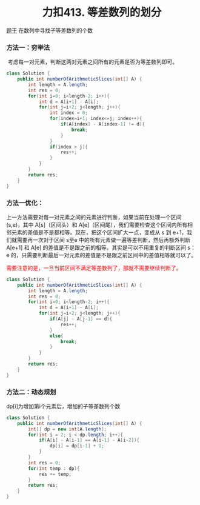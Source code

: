 # 

<h1 align = "center">力扣413. 等差数列的划分</h1>

[题干](https://leetcode-cn.com/problems/arithmetic-slices/)   在数列中寻找子等差数列的个数

### 方法一：穷举法

​	考虑每一对元素，判断这两对元素之间所有的元素是否为等差数列即可。
```java
class Solution {
    public int numberOfArithmeticSlices(int[] A) {
        int length = A.length;
        int res = 0;
        for(int i=0; i<length-2; i++){
            int d = A[i+1] - A[i];
            for(int j=i+2; j<length; j++){
                int index = 0;
                for(index=i+1; index<=j; index++){
                    if(A[index] - A[index-1] != d){
                        break;
                    }
                }  
                if(index > j){
                    res++;
                }
            }
        }
        return res;
    }
}
```

### 方法一优化：

上一方法需要对每一对元素之间的元素进行判断，如果当前在处理一个区间 (s,e)，其中 A[s]（区间头）和 A[e]（区间尾），我们需要检查这个区间内所有相邻元素的差值是不是都相等。现在，把这个区间扩大一点，变成从 s 到 e+1，我们就需要再一次对于区间 s至e 中的所有元素做一遍等差判断，然后再额外判断 A[e+1] 和 A[e] 的差值是不是跟之前的相等。其实是可以不用重复的判断区间 s：e 的，只需要判断最后一对元素的差值是不是跟之前区间中的差值相等就可以了。

<span style='color:red;background:背景颜色;font-size:文字大小;font-family:字体;'>需要注意的是，一旦当前区间不满足等差数列了，那就不需要继续判断了。</span>

```Java
class Solution {
    public int numberOfArithmeticSlices(int[] A) {
        int length = A.length;
        int res = 0;
        for(int i=0; i<length-2; i++){
            int d = A[i+1] - A[i];
            for(int j=i+2; j<length; j++){
                if(A[j] - A[j-1] == d){
                    res++;
                }
                else{
                    break;
                }
            }
        }
        return res;
    }
}
```

### 方法二：动态规划

dp[i]为增加第i个元素后，增加的子等差数列个数

```Java
class Solution {
    public int numberOfArithmeticSlices(int[] A) {
        int[] dp = new int[A.length];
        for(int i = 2; i < dp.length; i++){
            if(A[i] - A[i-1] == A[i-1] - A[i-2]){
                dp[i] = dp[i-1] + 1;
            }
        }
        int res = 0;
        for(int temp : dp){
            res += temp;
        }
        return res;
    }
}
```

